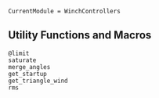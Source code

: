 ```@meta
CurrentModule = WinchControllers
```

## Utility Functions and Macros
```@docs
@limit
saturate
merge_angles
get_startup
get_triangle_wind
rms
```
